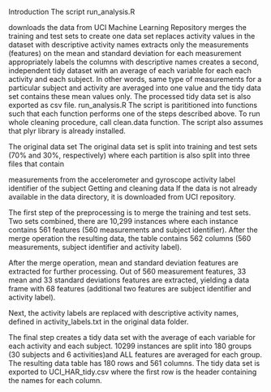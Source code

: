 Introduction
The script run_analysis.R

downloads the data from UCI Machine Learning Repository
merges the training and test sets to create one data set
replaces activity values in the dataset with descriptive activity names
extracts only the measurements (features) on the mean and standard deviation for each measurement
appropriately labels the columns with descriptive names
creates a second, independent tidy dataset with an average of each variable for each each activity and each subject. In other words, same type of measurements for a particular subject and activity are averaged into one value and the tidy data set contains these mean values only. The processed tidy data set is also exported as csv file.
run_analysis.R
The script is parititioned into functions such that each function performs one of the steps described above. To run whole cleaning procedure, call clean.data function. The script also assumes that plyr library is already installed.

The original data set
The original data set is split into training and test sets (70% and 30%, respectively) where each partition is also split into three files that contain

measurements from the accelerometer and gyroscope
activity label
identifier of the subject
Getting and cleaning data
If the data is not already available in the data directory, it is downloaded from UCI repository.

The first step of the preprocessing is to merge the training and test sets. Two sets combined, there are 10,299 instances where each instance contains 561 features (560 measurements and subject identifier). After the merge operation the resulting data, the table contains 562 columns (560 measurements, subject identifier and activity label).

After the merge operation, mean and standard deviation features are extracted for further processing. Out of 560 measurement features, 33 mean and 33 standard deviations features are extracted, yielding a data frame with 68 features (additional two features are subject identifier and activity label).

Next, the activity labels are replaced with descriptive activity names, defined in activity_labels.txt in the original data folder.

The final step creates a tidy data set with the average of each variable for each activity and each subject. 10299 instances are split into 180 groups (30 subjects and 6 activities)and ALL features are averaged for each group. The resulting data table has 180 rows and 561 columns. The tidy data set is exported to UCI_HAR_tidy.csv where the first row is the header containing the names for each column.
